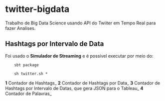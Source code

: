 # twitter-bigdata
Trabalho de Big Data Science usando API do Twiiter em Tempo Real para fazer Analises.

## Hashtags por Intervalo de Data
Foi usado o __Simulador de Streaming__ e é possivel executar por meio do:

```
    sbt package

    sh twitter.sh *

```
__1__ Contador de Hashtags_
__2__ Contador de Hashtags por Data_
__3__ Contador de Hashtags por Intervalo de Datas, que gera JSON para o Tableau_
__4__ Contador de Palavras_
